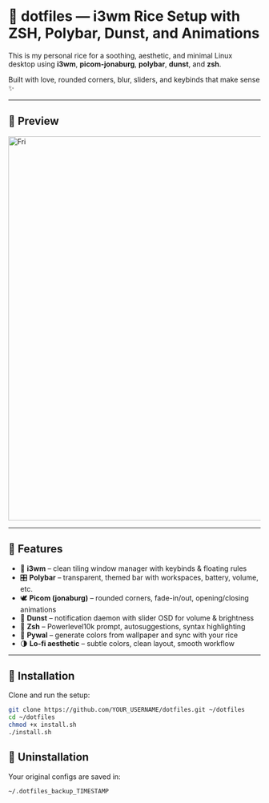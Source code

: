 # 🌿 dotfiles — i3wm Rice Setup with ZSH, Polybar, Dunst, and Animations

This is my personal rice for a soothing, aesthetic, and minimal Linux desktop using **i3wm**, **picom-jonaburg**, **polybar**, **dunst**, and **zsh**.

Built with love, rounded corners, blur, sliders, and keybinds that make sense ✨

---

## 📸 Preview

<img width="1366" height="768" alt="Fri" src="https://github.com/user-attachments/assets/8007d524-3f40-473e-915d-4880a5ae5d68" />


---

## 🧰 Features

- 🔲 **i3wm** – clean tiling window manager with keybinds & floating rules
- 🎛 **Polybar** – transparent, themed bar with workspaces, battery, volume, etc.
- 🕊 **Picom (jonaburg)** – rounded corners, fade-in/out, opening/closing animations
- 🔔 **Dunst** – notification daemon with slider OSD for volume & brightness
- 🐚 **Zsh** – Powerlevel10k prompt, autosuggestions, syntax highlighting
- 🎨 **Pywal** – generate colors from wallpaper and sync with your rice
- 🌗 **Lo-fi aesthetic** – subtle colors, clean layout, smooth workflow

---

## 🚀 Installation

Clone and run the setup:
``` bash
git clone https://github.com/YOUR_USERNAME/dotfiles.git ~/dotfiles
cd ~/dotfiles
chmod +x install.sh
./install.sh
```

## 📁 Uninstallation
Your original configs are saved in:
``` bash
~/.dotfiles_backup_TIMESTAMP
```

